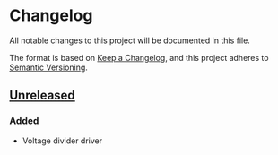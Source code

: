# Changelog
All notable changes to this project will be documented in this file.

The format is based on [Keep a Changelog](https://keepachangelog.com/en/1.0.0/),
and this project adheres to [Semantic Versioning](https://semver.org/spec/v2.0.0.html).

## [Unreleased]

### Added

-   Voltage divider driver

[Unreleased]: https://github.com/IRNAS/irnas-voltage-divider-driver/compare/828e69b754eea559f6c2ee2ce877975840dc17ae...HEAD
